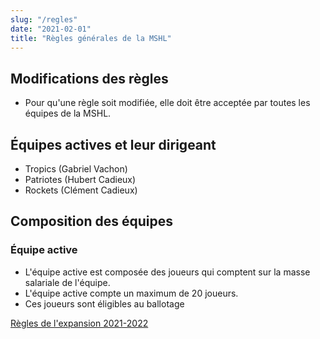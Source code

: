 ```yaml
---
slug: "/regles"
date: "2021-02-01"
title: "Règles générales de la MSHL"
---
```

## Modifications des règles
- Pour qu'une règle soit modifiée, elle doit être acceptée par toutes les équipes de la MSHL.

## Équipes actives et leur dirigeant
- Tropics (Gabriel Vachon)
- Patriotes (Hubert Cadieux)
- Rockets (Clément Cadieux)

## Composition des équipes

### Équipe active
- L'équipe active est composée des joueurs qui comptent sur la masse salariale de l'équipe.
- L'équipe active compte un maximum de 20 joueurs.
- Ces joueurs sont éligibles au ballotage 


[Règles de l'expansion 2021-2022](/doc/reglesExp)